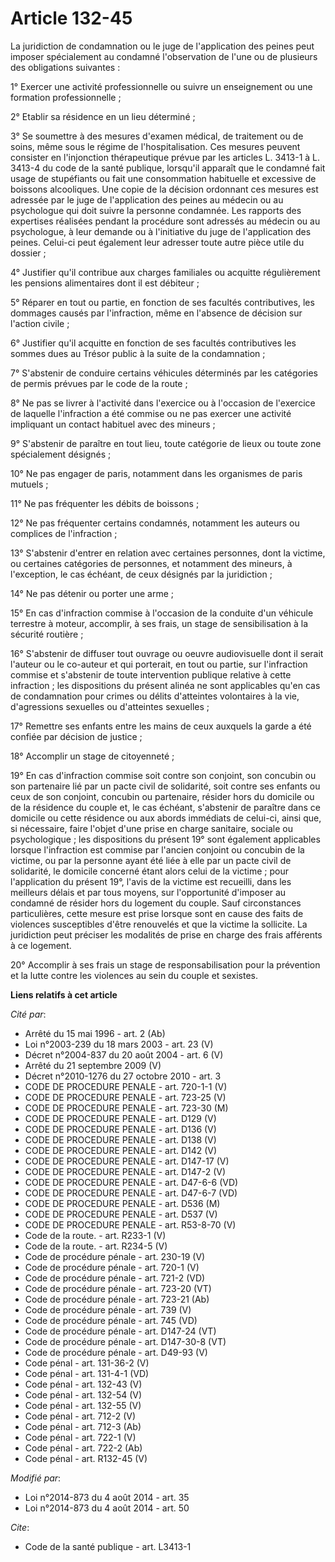 # Article 132-45

La juridiction de condamnation ou le juge de l'application des peines peut imposer spécialement au condamné l'observation de
l'une ou de plusieurs des obligations suivantes : 

1° Exercer une activité professionnelle ou suivre un enseignement ou une formation professionnelle ; 

2° Etablir sa résidence en un lieu déterminé ; 

3° Se soumettre à des mesures d'examen médical, de traitement ou de soins, même sous le régime de l'hospitalisation. Ces
mesures peuvent consister en l'injonction thérapeutique prévue par les articles L. 3413-1 à L. 3413-4 du code de la santé
publique, lorsqu'il apparaît que le condamné fait usage de stupéfiants ou fait une consommation habituelle et excessive de
boissons alcooliques. Une copie de la décision ordonnant ces mesures est adressée par le juge de l'application des peines au
médecin ou au psychologue qui doit suivre la personne condamnée. Les rapports des expertises réalisées pendant la procédure
sont adressés au médecin ou au psychologue, à leur demande ou à l'initiative du juge de l'application des peines. Celui-ci
peut également leur adresser toute autre pièce utile du dossier ; 

4° Justifier qu'il contribue aux charges familiales ou acquitte régulièrement les pensions alimentaires dont il est
débiteur ; 

5° Réparer en tout ou partie, en fonction de ses facultés contributives, les dommages causés par l'infraction, même en
l'absence de décision sur l'action civile ; 

6° Justifier qu'il acquitte en fonction de ses facultés contributives les sommes dues au Trésor public à la suite de la
condamnation ; 

7° S'abstenir de conduire certains véhicules déterminés par les catégories de permis prévues par le code de la route ; 

8° Ne pas se livrer à l'activité dans l'exercice ou à l'occasion de l'exercice de laquelle l'infraction a été commise ou ne
pas exercer une activité impliquant un contact habituel avec des mineurs ; 

9° S'abstenir de paraître en tout lieu, toute catégorie de lieux ou toute zone spécialement désignés ; 

10° Ne pas engager de paris, notamment dans les organismes de paris mutuels ; 

11° Ne pas fréquenter les débits de boissons ; 

12° Ne pas fréquenter certains condamnés, notamment les auteurs ou complices de l'infraction ; 

13° S'abstenir d'entrer en relation avec certaines personnes, dont la victime, ou certaines catégories de personnes, et
notamment des mineurs, à l'exception, le cas échéant, de ceux désignés par la juridiction ; 

14° Ne pas détenir ou porter une arme ; 

15° En cas d'infraction commise à l'occasion de la conduite d'un véhicule terrestre à moteur, accomplir, à ses frais, un
stage de sensibilisation à la sécurité routière ; 

16° S'abstenir de diffuser tout ouvrage ou oeuvre audiovisuelle dont il serait l'auteur ou le co-auteur et qui porterait, en
tout ou partie, sur l'infraction commise et s'abstenir de toute intervention publique relative à cette infraction ; les
dispositions du présent alinéa ne sont applicables qu'en cas de condamnation pour crimes ou délits d'atteintes volontaires à
la vie, d'agressions sexuelles ou d'atteintes sexuelles ; 

17° Remettre ses enfants entre les mains de ceux auxquels la garde a été confiée par décision de justice ; 

18° Accomplir un stage de citoyenneté ; 

19° En cas d'infraction commise soit contre son conjoint, son concubin ou son partenaire lié par un pacte civil de
solidarité, soit contre ses enfants ou ceux de son conjoint, concubin ou partenaire, résider hors du domicile ou de la
résidence du couple et, le cas échéant, s'abstenir de paraître dans ce domicile ou cette résidence ou aux abords immédiats de
celui-ci, ainsi que, si nécessaire, faire l'objet d'une prise en charge sanitaire, sociale ou psychologique ; les
dispositions du présent 19° sont également applicables lorsque l'infraction est commise par l'ancien conjoint ou concubin de
la victime, ou par la personne ayant été liée à elle par un pacte civil de solidarité, le domicile concerné étant alors celui
de la victime ; pour l'application du présent 19°, l'avis de la victime est recueilli, dans les meilleurs délais et par tous
moyens, sur l'opportunité d'imposer au condamné de résider hors du logement du couple. Sauf circonstances particulières,
cette mesure est prise lorsque sont en cause des faits de violences susceptibles d'être renouvelés et que la victime la
sollicite. La juridiction peut préciser les modalités de prise en charge des frais afférents à ce logement. 

20° Accomplir à ses frais un stage de responsabilisation pour la prévention et la lutte contre les violences au sein du
couple et sexistes.

**Liens relatifs à cet article**

_Cité par_:

  - Arrêté du 15 mai 1996 - art. 2 (Ab)
  - Loi n°2003-239 du 18 mars 2003 - art. 23 (V)
  - Décret n°2004-837 du 20 août 2004 - art. 6 (V)
  - Arrêté du 21 septembre 2009 (V)
  - Décret n°2010-1276 du 27 octobre 2010 - art. 3
  - CODE DE PROCEDURE PENALE - art. 720-1-1 (V)
  - CODE DE PROCEDURE PENALE - art. 723-25 (V)
  - CODE DE PROCEDURE PENALE - art. 723-30 (M)
  - CODE DE PROCEDURE PENALE - art. D129 (V)
  - CODE DE PROCEDURE PENALE - art. D136 (V)
  - CODE DE PROCEDURE PENALE - art. D138 (V)
  - CODE DE PROCEDURE PENALE - art. D142 (V)
  - CODE DE PROCEDURE PENALE - art. D147-17 (V)
  - CODE DE PROCEDURE PENALE - art. D147-2 (V)
  - CODE DE PROCEDURE PENALE - art. D47-6-6 (VD)
  - CODE DE PROCEDURE PENALE - art. D47-6-7 (VD)
  - CODE DE PROCEDURE PENALE - art. D536 (M)
  - CODE DE PROCEDURE PENALE - art. D537 (V)
  - CODE DE PROCEDURE PENALE - art. R53-8-70 (V)
  - Code de la route. - art. R233-1 (V)
  - Code de la route. - art. R234-5 (V)
  - Code de procédure pénale - art. 230-19 (V)
  - Code de procédure pénale - art. 720-1 (V)
  - Code de procédure pénale - art. 721-2 (VD)
  - Code de procédure pénale - art. 723-20 (VT)
  - Code de procédure pénale - art. 723-21 (Ab)
  - Code de procédure pénale - art. 739 (V)
  - Code de procédure pénale - art. 745 (VD)
  - Code de procédure pénale - art. D147-24 (VT)
  - Code de procédure pénale - art. D147-30-8 (VT)
  - Code de procédure pénale - art. D49-93 (V)
  - Code pénal - art. 131-36-2 (V)
  - Code pénal - art. 131-4-1 (VD)
  - Code pénal - art. 132-43 (V)
  - Code pénal - art. 132-54 (V)
  - Code pénal - art. 132-55 (V)
  - Code pénal - art. 712-2 (V)
  - Code pénal - art. 712-3 (Ab)
  - Code pénal - art. 722-1 (V)
  - Code pénal - art. 722-2 (Ab)
  - Code pénal - art. R132-45 (V)

_Modifié par_:

  - Loi n°2014-873 du 4 août 2014 - art. 35
  - Loi n°2014-873 du 4 août 2014 - art. 50

_Cite_:

  - Code de la santé publique - art. L3413-1
